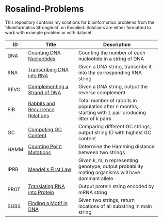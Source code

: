# Rosalind-Problems
This repository contains my solutions for bioinformatics problems from the 'Bioinformatics Stronghold' on Rosalind. 
Solutions are either formatted to work with example problem or with dataset.

| ID   | Title   | Description   |
| ---- | ------- | ------------- |
| DNA  | [Counting DNA Nucleotides](https://github.com/thejesnair/Rosalind-Problems/blob/main/Counting%20DNA%20Nucleotides) | Counting the number of each nucleotide in a string of DNA
| RNA | [Transcribing DNA into RNA](https://github.com/thejesnair/Rosalind-Problems/blob/main/Transcribing%20DNA%20into%20RNA) | Given a DNA string, transcribe it into the corresponding RNA string
| REVC | [Complementing a Strand of DNA](https://github.com/thejesnair/Rosalind-Problems/blob/main/Complementing%20Strand%20of%20DNA) | Given a DNA string, output the reverse complement
| FIB | [Rabbits and Recurrence Relations](https://github.com/thejesnair/Rosalind-Problems/blob/main/Rabbits%20and%20Recurrence%20Relations) | Total number of rabbits in population after n months, starting with 1 pair producing litter of k pairs
| GC | [Computing GC Content](https://github.com/thejesnair/Rosalind-Problems/blob/main/Computing%20GC%20Content) | Comparing different GC strings, output string ID with highest GC content
| HAMM | [Counting Point Mutations](https://github.com/thejesnair/Rosalind-Problems/blob/main/Counting%20Point%20Mutations) | Determine the Hamming distance between two strings
| IPRB | [Mendel's First Law](https://github.com/thejesnair/Rosalind-Problems/blob/main/Mendel's%20First%20Law) | Given k, m, n representing genotype, output probability mating organisms will have dominant allele
| PROT | [Translating RNA into Protein](https://github.com/thejesnair/Rosalind-Problems/blob/main/Translating%20RNA%20into%20Protein) | Output protein string encoded by mRNA string
| SUBS | [Finding a Motif in DNA](https://github.com/thejesnair/Rosalind-Problems/blob/main/Finding%20a%20Motif%20in%20DNA) | Given two strings, return locations of all substring in main string
